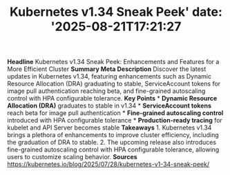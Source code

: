 ﻿---
title: "Kubernetes v1.34 Sneak Peek'
date: '2025-08-21T17:21:27"
category: "Markets"
summary: ""
slug: "kubernetes v134 sneak peek"
source_urls:
  - "https://kubernetes.io/blog/2025/07/28/kubernetes-v1-34-sneak-peek/"
seo:
  title: "Kubernetes v1.34 Sneak Peek | Hash n Hedge'
  description: '"
  keywords: ["news", "markets", "brief"]
---
**Headline** Kubernetes v1.34 Sneak Peek: Enhancements and Features for a More Efficient Cluster  **Summary Meta Description** Discover the latest updates in Kubernetes v1.34, featuring enhancements such as Dynamic Resource Allocation (DRA) graduating to stable, ServiceAccount tokens for image pull authentication reaching beta, and fine-grained autoscaling control with HPA configurable tolerance.  **Key Points**  * **Dynamic Resource Allocation (DRA)** graduates to stable in v1.34 * **ServiceAccount tokens** reach beta for image pull authentication * **Fine-grained autoscaling control** introduced with HPA configurable tolerance * **Production-ready tracing** for kubelet and API Server becomes stable  **Takeaways**  1.  Kubernetes v1.34 brings a plethora of enhancements to improve cluster efficiency, including the graduation of DRA to stable. 2.  The upcoming release also introduces fine-grained autoscaling control with HPA configurable tolerance, allowing users to customize scaling behavior.  **Sources** https://kubernetes.io/blog/2025/07/28/kubernetes-v1-34-sneak-peek/ 
